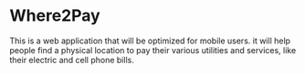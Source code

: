 # Where2Pay

This is a web application that will be optimized for mobile users.  it will help people find a physical location to pay their 
various utilities and services, like their electric and cell phone bills.
